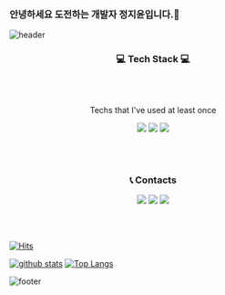 ### 안녕하세요 도전하는 개발자 정지윤입니다.👋

![header](https://capsule-render.vercel.app/api?type=waving&color=auto&height=300&section=header&text=Jiyoon%20Jung&desc=ML%20Developer&fontSize=90&animation=fadeIn&fontAlign=70&fontAlignY=35&descAlign=88)


<div align="center">
<h3 align="center"> 💻 Tech Stack 💻 </h3>
<br>
<br>

<p align="center"> Techs that I've used at least once </p>

<p align="center">
  
  ![](https://img.shields.io/badge/Python-3766AB?style=flat-square&logo=Python&logoColor=white) ![](https://img.shields.io/badge/Swift-F6F1EB?style=flat-square&logo=Swift&logoColor=orange) ![](https://img.shields.io/badge/C-9e9e9e?style=flat-square&logo=C&logoColor=white)
  
</p>

<br>
<br>
 
<h3 align="center"> 📞 Contacts </h3>

<p align="center">
  
  <a href="https://velog.io/@enchantee">![](https://img.shields.io/badge/Tech_Blog-04C485?style=flat-square&logo=Vonage&logoColor=white)</a> <a href="https://www.instagram.com/enc.hantee/">![](https://img.shields.io/badge/Instagram-D31C46?style=flat-square&logo=Instagram&logoColor=white)</a> ![](https://img.shields.io/badge/Gmail-DC0000?style=flat-square&logo=Gmail&logoColor=white)
  
</p>

<br>
<br>

</div> 

[![Hits](https://hits.seeyoufarm.com/api/count/incr/badge.svg?url=https%3A%2F%2Fgithub.com%2Fenchantee00)](https://hits.seeyoufarm.com)

[![github stats](https://github-readme-stats.vercel.app/api?username=enchantee00&show_icons=true&hide_border=true)](https://github.com/enchantee00)
[![Top Langs](https://github-readme-stats.vercel.app/api/top-langs/?username=enchantee00&layout=compact)](https://github.com/enchantee00)



![footer](https://capsule-render.vercel.app/api?section=footer&color=auto&type=waving)
